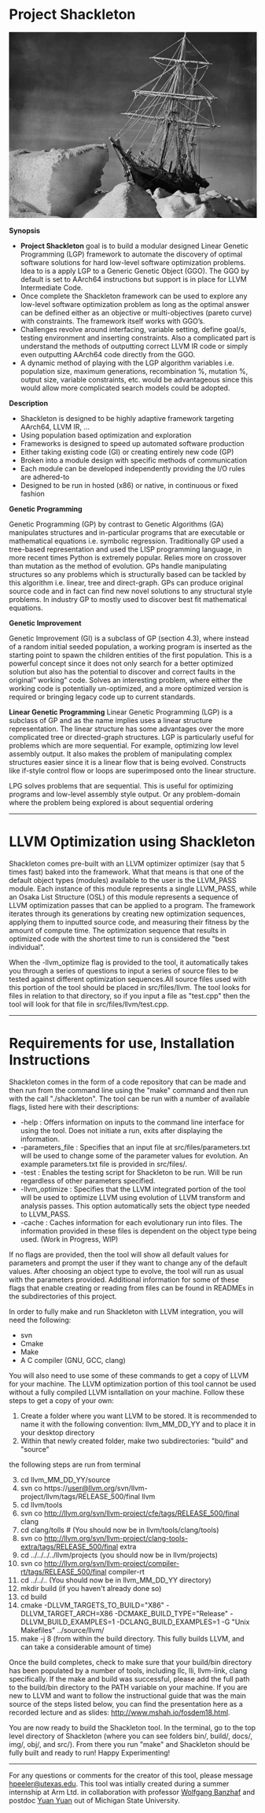 # Project Shackleton

![alt text](img/shackleton.jpg "The Endurance")

**Synopsis**


*  **Project Shackleton** goal is to build a modular designed Linear Genetic Programming (LGP) framework to automate the discovery of optimal software solutions for hard low-level software optimization problems. Idea to is a apply LGP to a Generic Genetic Object (GGO). The GGO by default is set to AArch64 instructions but support is in place for LLVM Intermediate Code.
*  Once complete the Shackleton framework can be used to explore any low-level software optimization problem as long as the optimal answer can be defined either as an objective or multi-objectives (pareto curve) with constraints. The framework itself works with GGO’s.
*  Challenges revolve around interfacing, variable setting, define goal/s, testing environment and inserting constraints. Also a complicated part is understand the methods of outputting correct LLVM IR code or simply even outputting AArch64 code directly from the GGO.
*  A dynamic method of playing with the LGP algorithm variables i.e. population size, maximum generations, recombination %, mutation %, output size, variable constraints, etc. would be advantageous since this would allow more complicated search models could be adopted. 


**Description**


*  Shackleton is designed to be highly adaptive framework targeting AArch64, LLVM IR, …
*  Using population based optimization and exploration
*  Frameworks is designed to speed up automated software production
*  Either taking existing code (GI) or creating entirely new code (GP)
*  Broken into a module design with specific methods of communication
*  Each module can be developed independently providing the I/O rules are adhered-to
*  Designed to be run in hosted (x86) or native, in continuous or fixed fashion

**Genetic Programming**

Genetic Programming (GP) by contrast to Genetic Algorithms (GA) manipulates structures and in-particular programs that are executable or mathematical equations i.e. symbolic regression.  Traditionally GP used a tree-based representation and used the LISP programming language, in more recent times Python is extremely popular.  Relies more on crossover than mutation as the method of evolution. GPs handle manipulating structures so any problems which is structurally based can be tackled by this algorithm i.e. linear, tree and direct-graph. GPs can produce original source code and in fact can find new novel solutions to any structural style problems.  In industry GP to mostly used to discover best fit mathematical equations.

**Genetic Improvement**

Genetic Improvement (GI) is a subclass of GP (section 4.3), where instead of a random initial seeded population, a working program is inserted as the starting point to spawn the children entities of the first population.  This is a powerful concept since it does not only search for a better optimized solution but also has the potential to discover and correct faults in the original” working” code. Solves an interesting problem, where either the working code is potentially un-optimized, and a more optimized version is required or bringing legacy code up to current standards.

**Linear Genetic Programming**
Linear Genetic Programming (LGP) is a subclass of GP and as the name implies uses a linear structure representation. The linear structure has some advantages over the more complicated tree or directed-graph structures. LGP is particularly useful for problems which are more sequential. For example, optimizing low level assembly output. It also makes the problem of manipulating complex structures easier since it is a linear flow that is being evolved.  Constructs like if-style control flow or loops are superimposed onto the linear structure.

LPG solves problems that are sequential.  This is useful for optimizing programs and low-level assembly style output.  Or any problem-domain where the problem being explored is about sequential ordering

--------

# LLVM Optimization using Shackleton

Shackleton comes pre-built with an LLVM optimizer optimizer (say that 5 times fast) baked into the framework. What that means is that one of the default object types (modules) available to the user is the LLVM_PASS module. Each instance of this module represents a single LLVM_PASS, while an Osaka List Structure (OSL) of this module represents a sequence of LLVM optimization passes that can be applied to a program. The framework iterates through its generations by creating new optimization sequences, applying them to inputted source code, and measuring their fitness by the amount of compute time. The optimization sequence that results in optimized code with the shortest time to run is considered the "best individual".

When the -llvm_optimize flag is provided to the tool, it automatically takes you through a series of questions to input a series of source files to be tested against different optimization sequences.All source files used with this portion of the tool should be placed in src/files/llvm. The tool looks for files in relation to that directory, so if you input a file as "test.cpp" then the tool will look for that file in src/files/llvm/test.cpp. 

--------

# Requirements for use, Installation Instructions

Shackleton comes in the form of a code repository that can be made and then run from the command line using the "make" command and then run with the call "./shackleton". The tool can be run with a number of available flags, listed here with their descriptions:

-   -help : Offers information on inputs to the command line interface for using the tool. Does not initiate a run, exits after displaying the information.
-   -parameters_file : Specifies that an input file at src/files/parameters.txt will be used to change some of the parameter values for evolution. An example parameters.txt file is provided in src/files/.
-   -test : Enables the testing script for Shackleton to be run. Will be run regardless of other parameters specified.
-   -llvm_optimize : Specifies that the LLVM integrated portion of the tool will be used to optimize LLVM using evolution of LLVM transform and analysis passes. This option automatically sets the object type needed to LLVM_PASS.
-   -cache : Caches information for each evolutionary run into files. The information provided in these files is dependent on the object type being used. (Work in Progress, WIP)

If no flags are provided, then the tool will show all default values for parameters and prompt the user if they want to change any of the default values. After choosing an object type to evolve, the tool will run as usual with the parameters provided. Additional information for some of these flags that enable creating or reading from files can be found in READMEs in the subdirectories of this project. 

In order to fully make and run Shackleton with LLVM integration, you will need the following:

-   svn
-   Cmake
-   Make
-   A C compiler (GNU, GCC, clang)

You will also need to use some of these commands to get a copy of LLVM for your machine. The LLVM optimization portion of this tool cannot be used without a fully compiled LLVM isntallation on your machine. Follow these steps to get a copy of your own:

1. Create a folder where you want LLVM to be stored. It is recommended to name it with the following convention: llvm_MM_DD_YY and to place it in your desktop directory
2. Within that newly created folder, make two subdirectories: "build" and "source"

the following steps are run from terminal

3. cd llvm_MM_DD_YY/source
4. svn co https://user@llvm.org/svn/llvm-project/llvm/tags/RELEASE_500/final llvm
4. cd llvm/tools
5. svn co http://llvm.org/svn/llvm-project/cfe/tags/RELEASE_500/final clang
6. cd clang/tolls # (You should now be in llvm/tools/clang/tools)
7. svn co http://llvm.org/svn/llvm-project/clang-tools-extra/tags/RELEASE_500/final extra
8. cd ../../../../llvm/projects (you should now be in llvm/projects)
9. svn co http://llvm.org/svn/llvm-project/compiler-rt/tags/RELEASE_500/final compiler-rt
10. cd ../../.. (You should now be in llvm_MM_DD_YY directory)
11. mkdir build (if you haven't already done so)
12. cd build
13. cmake -DLLVM_TARGETS_TO_BUILD="X86" -DLLVM_TARGET_ARCH=X86 -DCMAKE_BUILD_TYPE="Release" -DLLVM_BUILD_EXAMPLES=1 -DCLANG_BUILD_EXAMPLES=1 -G "Unix Makefiles" ../source/llvm/
14. make -j 8 (from within the build directory. This fully builds LLVM, and can take a considerable amount of time)

Once the build completes, check to make sure that your build/bin directory has been populated by a number of tools, including llc, lli, llvm-link, clang specifically. If the make and build was successful, please add the full path to the build/bin directory to the PATH variable on your machine. If you are new to LLVM and want to follow the instructional guide that was the main source of the steps listed below, you can find the presentation here as a recorded lecture and as slides: http://www.mshah.io/fosdem18.html.

You are now ready to build the Shackleton tool. In the terminal, go to the top level directory of Shackleton (where you can see folders bin/, build/, docs/, img/, obj/, and src/). From there you run "make" and Shackleton should be fully built and ready to run! Happy Experimenting!

--------

For any questions or comments for the creator of this tool, please message hpeeler@utexas.edu. This tool was intially created during a summer internship at Arm Ltd. in collaboration with professor [Wolfgang Banzhaf](http://www.cse.msu.edu/~banzhafw/) and postdoc [Yuan Yuan](https://www.researchgate.net/profile/Yuan_Yuan73) out of Michigan State University.
